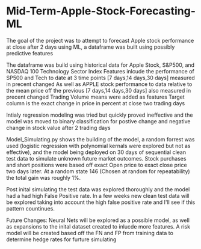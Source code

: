 # Mid-Term-Apple-Stock-Forecasting-ML
The goal of the project was to attempt to forecast Apple stock performance at close after 2 days using ML, a dataframe was built using possibly predictive features

The dataframe was build using historical data for Apple Stock, S&P500, and NASDAQ 100 Technology Sector Index
Features inlcude the performance of SP500 and Tech to date at 3 time points [7 days,14 days,30 days] measured in precent changed
As well as APPLE stock performance to data relative to the mean price off the previous [7 days,14 days,30 days] also measured in precent changed
Trading Volume means were added as features
Target column is the exact change in price in percent at close two trading days

Intialy regression modeling was tried but quickly proved ineffective and the model was moved to binary classification for postive change and negative change in stock value after 2 trading days

Model_Simulating.py shows the building of the model, a random forrest was used (logistic regression with polynomial kernals were explored but not as effective), and the model being deployed on 30 days of sequential clean test data to simulate unknown future market outcomes. Stock purchases and short positions were based off exact Open price to exact close price two days later. At a random state 146 (Chosen at random for repeatability) the total gain was roughly 1%. 

Post inital simulating the test data was explored thoroughly and the model had a had high False Positive rate. In a few weeks new clean test data will be explored taking into account the high false positive rate and I'll see if this pattern countinues. 

Future Changes: Neural Nets will be explored as a possible model, as well as expansions to the inital dataset created to inlucde more features. A risk model will be created based off the FN and FP from training data to determine hedge rates for furture simulating
